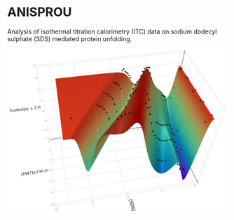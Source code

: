 # ANISPROU
Analysis of isothermal titration calorimetry (ITC) data on sodium dodecyl sulphate (SDS) mediated protein unfolding.

![surf3d](surf3d1_paper.png)

 
